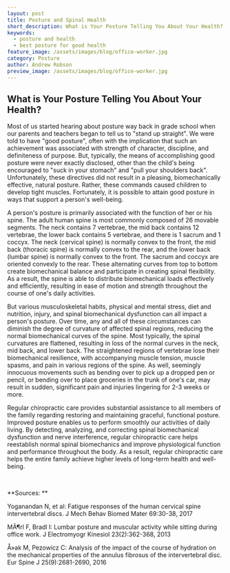 ```yaml
---
layout: post
title: Posture and Spinal Health
short_description: What is Your Posture Telling You About Your Health?
keywords:
  - posture and health
  - best posture for good health
feature_image: /assets/images/blog/office-worker.jpg
category: Posture
author: Andrew Robson
preview_image: /assets/images/blog/office-worker.jpg
---
```


## **What is Your Posture Telling You About Your Health?**

Most of us started hearing about posture way back in grade school when our parents and teachers began to tell us to "stand up straight". We were told to have "good posture", often with the implication that such an achievement was associated with strength of character, discipline, and definiteness of purpose. But, typically, the means of accomplishing good posture were never exactly disclosed, other than the child's being encouraged to "suck in your stomach" and "pull your shoulders back". Unfortunately, these directives did not result in a pleasing, biomechanically effective, natural posture. Rather, these commands caused children to develop tight muscles. Fortunately, it is possible to attain good posture in ways that support a person's well-being.

A person's posture is primarily associated with the function of her or his spine. The adult human spine is most commonly composed of 26 movable segments. The neck contains 7 vertebrae, the mid back contains 12 vertebrae, the lower back contains 5 vertebrae, and there is 1 sacrum and 1 coccyx. The neck (cervical spine) is normally convex to the front, the mid back (thoracic spine) is normally convex to the rear, and the lower back (lumbar spine) is normally convex to the front. The sacrum and coccyx are oriented convexly to the rear. These alternating curves from top to bottom create biomechanical balance and participate in creating spinal flexibility. As a result, the spine is able to distribute biomechanical loads effectively and efficiently, resulting in ease of motion and strength throughout the course of one's daily activities.

But various musculoskeletal habits, physical and mental stress, diet and nutrition, injury, and spinal biomechanical dysfunction can all impact a person's posture. Over time, any and all of these circumstances can diminish the degree of curvature of affected spinal regions, reducing the normal biomechanical curves of the spine. Most typically, the spinal curvatures are flattened, resulting in loss of the normal curves in the neck, mid back, and lower back. The straightened regions of vertebrae lose their biomechanical resilience, with accompanying muscle tension, muscle spasms, and pain in various regions of the spine. As well, seemingly innocuous movements such as bending over to pick up a dropped pen or pencil, or bending over to place groceries in the trunk of one's car, may result in sudden, significant pain and injuries lingering for 2-3 weeks or more.

Regular chiropractic care provides substantial assistance to all members of the family regarding restoring and maintaining graceful, functional posture. Improved posture enables us to perform smoothly our activities of daily living. By detecting, analyzing, and correcting spinal biomechanical dysfunction and nerve interference, regular chiropractic care helps reestablish normal spinal biomechanics and improve physiological function and performance throughout the body. As a result, regular chiropractic care helps the entire family achieve higher levels of long-term health and well-being.

&nbsp;

**Sources: **

Yoganandan N, et al: Fatigue responses of the human cervical spine intervertebral discs. J Mech Behav Biomed Mater 69:30-38, 2017

M&Atilde;&para;rl F, Bradl I: Lumbar posture and muscular activity while sitting during office work. J Electromyogr Kinesiol 23(2):362-368, 2013

&Aring;&raquo;ak M, Pezowicz C: Analysis of the impact of the course of hydration on the mechanical properties of the annulus fibrosus of the intervertebral disc. Eur Spine J 25(9):2681-2690, 2016